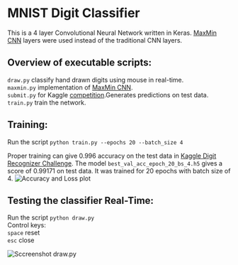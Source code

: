 # MNIST Digit Classifier

This is a 4 layer Convolutional Neural Network written in Keras. [MaxMin CNN](https://github.com/karandesai-96/maxmin-cnn) layers were used instead of the traditional CNN layers. 

## Overview of executable scripts:
`draw.py`   classify hand drawn digits using mouse in real-time.  
`maxmin.py` implementation of [MaxMin CNN](https://github.com/karandesai-96/maxmin-cnn).  
`submit.py` for Kaggle [competition](https://www.kaggle.com/c/digit-recognizer).Generates predictions on test data.  
`train.py`  train the network.  


## Training:

Run the script `python train.py --epochs 20 --batch_size 4`

Proper training can give 0.996 accuracy on the test data in [Kaggle Digit Recognizer Challenge](https://www.kaggle.com/c/digit-recognizer).
The model `best_val_acc_epoch_20_bs_4.h5` gives a score of 0.99171 on test data. It was trained for 20 epochs with batch size of 4. 
       ![Accuracy and Loss plot](https://github.com/sarathknv/mnist/blob/master/pics/epochs_20_bs_4.png)
       
       
       
## Testing the classifier Real-Time:
 Run the script  `python draw.py`  
  Control keys:     
 `space` reset   
 `esc`   close   
 
 ![Sccreenshot draw.py](https://github.com/sarathknv/mnist/blob/master/pics/one.png)

